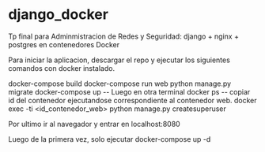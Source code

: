 # django_docker

Tp final para Adminmistracion de Redes y Seguridad: django + nginx + postgres en contenedores Docker

Para iniciar la aplicacion, descargar el repo y ejecutar los siguientes comandos con docker instalado.

docker-compose build
docker-compose run web python manage.py migrate
docker-compose up
-- Luego en otra terminal
docker ps
-- copiar id del contenedor ejecutandose correspondiente al contenedor web.
docker exec -ti <id_contenedor_web> python manage.py createsuperuser

Por ultimo ir al navegador y entrar en localhost:8080

Luego de la primera vez, solo ejecutar 
docker-compose up -d
